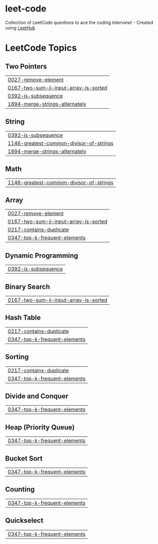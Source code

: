 # leet-code
Collection of LeetCode questions to ace the coding interview! - Created using [LeetHub](https://github.com/QasimWani/LeetHub)

<!---LeetCode Topics Start-->
# LeetCode Topics
## Two Pointers
|  |
| ------- |
| [0027-remove-element](https://github.com/ayleeee/leet-code/tree/master/0027-remove-element) |
| [0167-two-sum-ii-input-array-is-sorted](https://github.com/ayleeee/leet-code/tree/master/0167-two-sum-ii-input-array-is-sorted) |
| [0392-is-subsequence](https://github.com/ayleeee/leet-code/tree/master/0392-is-subsequence) |
| [1894-merge-strings-alternately](https://github.com/ayleeee/leet-code/tree/master/1894-merge-strings-alternately) |
## String
|  |
| ------- |
| [0392-is-subsequence](https://github.com/ayleeee/leet-code/tree/master/0392-is-subsequence) |
| [1146-greatest-common-divisor-of-strings](https://github.com/ayleeee/leet-code/tree/master/1146-greatest-common-divisor-of-strings) |
| [1894-merge-strings-alternately](https://github.com/ayleeee/leet-code/tree/master/1894-merge-strings-alternately) |
## Math
|  |
| ------- |
| [1146-greatest-common-divisor-of-strings](https://github.com/ayleeee/leet-code/tree/master/1146-greatest-common-divisor-of-strings) |
## Array
|  |
| ------- |
| [0027-remove-element](https://github.com/ayleeee/leet-code/tree/master/0027-remove-element) |
| [0167-two-sum-ii-input-array-is-sorted](https://github.com/ayleeee/leet-code/tree/master/0167-two-sum-ii-input-array-is-sorted) |
| [0217-contains-duplicate](https://github.com/ayleeee/leet-code/tree/master/0217-contains-duplicate) |
| [0347-top-k-frequent-elements](https://github.com/ayleeee/leet-code/tree/master/0347-top-k-frequent-elements) |
## Dynamic Programming
|  |
| ------- |
| [0392-is-subsequence](https://github.com/ayleeee/leet-code/tree/master/0392-is-subsequence) |
## Binary Search
|  |
| ------- |
| [0167-two-sum-ii-input-array-is-sorted](https://github.com/ayleeee/leet-code/tree/master/0167-two-sum-ii-input-array-is-sorted) |
## Hash Table
|  |
| ------- |
| [0217-contains-duplicate](https://github.com/ayleeee/leet-code/tree/master/0217-contains-duplicate) |
| [0347-top-k-frequent-elements](https://github.com/ayleeee/leet-code/tree/master/0347-top-k-frequent-elements) |
## Sorting
|  |
| ------- |
| [0217-contains-duplicate](https://github.com/ayleeee/leet-code/tree/master/0217-contains-duplicate) |
| [0347-top-k-frequent-elements](https://github.com/ayleeee/leet-code/tree/master/0347-top-k-frequent-elements) |
## Divide and Conquer
|  |
| ------- |
| [0347-top-k-frequent-elements](https://github.com/ayleeee/leet-code/tree/master/0347-top-k-frequent-elements) |
## Heap (Priority Queue)
|  |
| ------- |
| [0347-top-k-frequent-elements](https://github.com/ayleeee/leet-code/tree/master/0347-top-k-frequent-elements) |
## Bucket Sort
|  |
| ------- |
| [0347-top-k-frequent-elements](https://github.com/ayleeee/leet-code/tree/master/0347-top-k-frequent-elements) |
## Counting
|  |
| ------- |
| [0347-top-k-frequent-elements](https://github.com/ayleeee/leet-code/tree/master/0347-top-k-frequent-elements) |
## Quickselect
|  |
| ------- |
| [0347-top-k-frequent-elements](https://github.com/ayleeee/leet-code/tree/master/0347-top-k-frequent-elements) |
<!---LeetCode Topics End-->